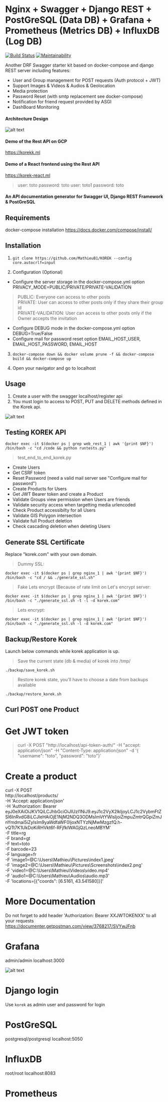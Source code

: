 # Nginx + Swagger +  Django REST + PostGreSQL (Data DB) + Grafana + Prometheus (Metrics DB) + InfluxDB (Log DB)

[![Build Status](https://travis-ci.org/MathieuB1/KOREK-backend.svg?branch=master)](https://travis-ci.org/MathieuB1/KOREK-backend)
[![Maintainability](https://api.codeclimate.com/v1/badges/d0d8600fab4bfad39a3b/maintainability)](https://codeclimate.com/github/MathieuB1/KOREK-backend/maintainability)

Another DRF Swagger starter kit based on docker-compose and django REST server including features:

 - User and Group management for POST requests (Auth protocol + JWT)
 - Support Images & Videos & Audios & Geolocation
 - Media protection
 - Password Reset (with smtp replacement see docker-compose)
 - Notification for friend request provided by ASGI
 - DashBoard Monitoring 

#### Architecture Design

![alt text](https://github.com/MathieuB1/KOREK/blob/master/doc/img/design.jpg)

#### Demo of the Rest API on GCP

https://korekk.ml

#### Demo of a React frontend using the Rest API

https://korek-react.ml

> user: toto password: toto
> user: toto1 password: toto

#### An API documentation generator for Swagger UI, Django REST Framework & PostGreSQL

## Requirements
docker-compose installation https://docs.docker.com/compose/install/

## Installation

1. ```git clone https://github.com/MathieuB1/KOREK --config core.autocrlf=input```

2. Configuration (Optional)

* Configure the server storage in the docker-compose.yml option PRIVACY_MODE=PUBLIC/PRIVATE/PRIVATE-VALIDATION

> PUBLIC: Everyone can access to other posts<br/>
> PRIVATE: User can access to other posts only if they share their group id<br/>
> PRIVATE-VALIDATION: User can access to other posts only if the Owner accepts the invitation<br/>

* Configure DEBUG mode in the docker-compose.yml option DEBUG=True/False
* Configure mail for password reset option EMAIL_HOST_USER, EMAIL_HOST_PASSWORD, EMAIL_HOST

3. ```docker-compose down && docker volume prune -f && docker-compose build && docker-compose up```

4. Open your navigator and go to localhost

## Usage

1. Create a user with the swagger localhost/register api
2. You must login to access to POST, PUT and DELETE methods defined in the Korek api.

![alt text](https://github.com/MathieuB1/KOREK/blob/master/doc/img/swagger.jpg)

## Testing KOREK API
```
docker exec -it $(docker ps | grep web_rest_1 | awk '{print $NF}') /bin/bash -c "cd /code && python runtests.py"
```

> test_end_to_end_korek.py

* Create Users
* Get CSRF token
* Reset Password (need a valid mail server see "Configure mail for password")
* Create Products for Users
* Get JWT Bearer token and create a Product
* Validate Groups view permission when Users are friends
* Validate security access when targetting media urlencoded
* Check Product accessibilty for all Users
* Validate GIS Polygon intersection
* Validate full Product deletion
* Check cascading deletion when deleting Users

## Generate SSL Certificate

Replace "korek.com" with your own domain.

> Dummy SSL:
```
docker exec -it $(docker ps | grep nginx_1 | awk '{print $NF}') /bin/bash -c "cd / && ./generate_ssl.sh"
```
> Fake Lets encrypt (Because of rate limit on Let's encrypt server:
```
docker exec -it $(docker ps | grep nginx_1 | awk '{print $NF}') /bin/bash -c "./generate_ssl.sh -t -l -d korek.com"
```
> Lets encrypt:
```
docker exec -it $(docker ps | grep nginx_1 | awk '{print $NF}') /bin/bash -c "./generate_ssl.sh -l -d korek.com"
```

## Backup/Restore Korek

Launch below commands while korek application is up.

> Save the current state (db & media) of korek into /tmp/
```
./backup/save_korek.sh
```
> Restore korek state, you'll have to choose a date from backups available
```
./backup/restore_korek.sh
```

## Curl POST one Product

# Get JWT token
> curl -X POST "http://localhost/api-token-auth/" -H "accept: application/json" -H "Content-Type: application/json" -d '{ \"username\": \"toto\", \"password\": \"toto\"}'

# Create a product
curl -X POST \
http://localhost/products/ \
-H 'Accept: application/json' \
-H 'Authorization: Bearer   eyJ0eXAiOiJKV1QiLCJhbGciOiJIUzI1NiJ9.eyJ1c2VyX2lkIjoyLCJ1c2VybmFtZSI6InRvdG8iLCJleHAiOjE1NjM2NDQ3ODMsImVtYWlsIjoiZmpuZmtrQGpiZmJnYmdmai5iZyIsIm9yaWdfaWF0IjoxNTYzNjMwMzgzfQ.h-vQTt7K1UkDoKiRHVkt6f-RFjfkIWAGjQzLneoMBYM' \
-F title=rg \
-F brand=gt \
-F text=toto \
-F barcode=23 \
-F language=fr \
-F 'image1=@C:\Users\Mathieu\Pictures\index1.jpeg' \
-F 'image2=@C:\Users\Mathieu\Pictures\Screenshots\index2.png' \
-F 'video1=@C:\Users\Mathieu\Videos\video.mp4' \
-F 'audio1=@C:\Users\Mathieu\Audios\audio.mp3' \
-F 'locations=[{"coords": [6.5161, 43.541580]}]'

# More Documentation
Do not forget to add header 'Authorization: Bearer XXJWTOKENXX' to all your requests
https://documenter.getpostman.com/view/3768217/SVYwJFnb

# Grafana
admin/admin
localhost:3000

![alt text](https://github.com/MathieuB1/KOREK/blob/master/doc/img/dashboard.jpg)

# Django login
Use `korek` as admin user and password for login

# PostGreSQL
postgresql/postgresql
localhost:5050

# InfluxDB
root/root
localhost:8083

# Prometheus